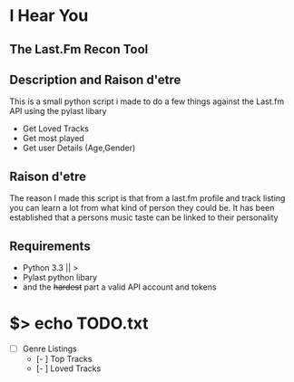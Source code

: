 I Hear You
===========

The Last.Fm Recon Tool
---------------------

Description and Raison d'etre
-----------------------------

This is a small python script i made to do a few things against the Last.fm API using the pylast libary

* Get Loved Tracks
* Get most played
* Get user Details (Age,Gender)

Raison d'etre
-------------

The reason I made this script is that from a last.fm profile and track listing you can learn a lot from what kind of person they could be. 
It has been established that a persons music taste can be linked to their personality


Requirements
-------------

* Python 3.3 || >
* Pylast python libary
* and the <strike>hardest</strike> part a valid API account and tokens

$> echo TODO.txt
=============

- [ ] Genre Listings
  - [- ] Top Tracks
  - [- ] Loved Tracks
